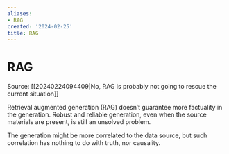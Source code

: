 ```yaml
---
aliases:
- RAG
created: '2024-02-25'
title: RAG
---
```


# RAG

Source: [[20240224094409|No, RAG is probably not going to rescue the current situation]]

Retrieval augmented generation (RAG) doesn’t guarantee more factuality in the generation. Robust and reliable generation, even when the source materials are present, is still an unsolved problem.

The generation might be more correlated to the data source, but such correlation has nothing to do with truth, nor causality.